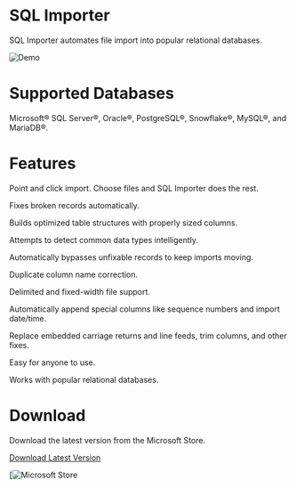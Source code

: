 # SQL Importer
SQL Importer automates file import into popular relational databases.

![Demo](https://www.cullinet.com/images/sql_importer_demo.gif)

# Supported Databases
Microsoft® SQL Server®, Oracle®, PostgreSQL®, Snowflake®, MySQL®, and MariaDB®.

# Features
Point and click import. Choose files and SQL Importer does the rest.

Fixes broken records automatically.

Builds optimized table structures with properly sized columns.

Attempts to detect common data types intelligently.

Automatically bypasses unfixable records to keep imports moving.

Duplicate column name correction.

Delimited and fixed-width file support.

Automatically append special columns like sequence numbers and import date/time.

Replace embedded carriage returns and line feeds, trim columns, and other fixes.

Easy for anyone to use.

Works with popular relational databases.

# Download
Download the latest version from the Microsoft Store.

[Download Latest Version]([URL](https://apps.microsoft.com/store/detail/XP9M2FBRLMTWKV))

[![Microsoft Store](https://apps.microsoft.com/store/detail/XP9M2FBRLMTWKV)
